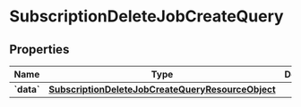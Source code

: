 
# SubscriptionDeleteJobCreateQuery

## Properties
| Name | Type | Description | Notes |
| ------------ | ------------- | ------------- | ------------- |
| **&#x60;data&#x60;** | [**SubscriptionDeleteJobCreateQueryResourceObject**](SubscriptionDeleteJobCreateQueryResourceObject.md) |  |  |




